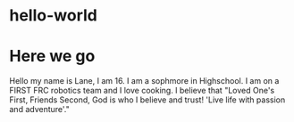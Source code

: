 # hello-world
Here we go
==============
Hello my name is Lane, I am 16. I am a sophmore in Highschool. I am on a FIRST FRC robotics team and I love cooking. I believe that "Loved One's First, Friends Second, God is who I believe and trust! 'Live life with passion and adventure'."

